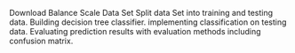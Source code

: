 Download Balance Scale Data Set
Split data Set into training and testing data.
Building decision tree classifier.
implementing classification on testing data.
Evaluating prediction results with evaluation methods including confusion matrix.
